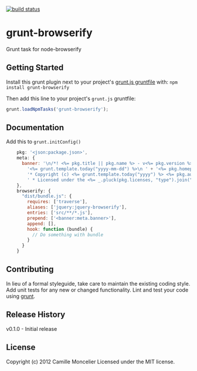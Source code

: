 [![build status](https://secure.travis-ci.org/pix/grunt-browserify.png)](http://travis-ci.org/pix/grunt-browserify)
# grunt-browserify

Grunt task for node-browserify

## Getting Started
Install this grunt plugin next to your project's [grunt.js gruntfile][getting_started] with: `npm install grunt-browserify`

Then add this line to your project's `grunt.js` gruntfile:

```javascript
grunt.loadNpmTasks('grunt-browserify');
```

[grunt]: https://github.com/cowboy/grunt
[getting_started]: https://github.com/cowboy/grunt/blob/master/docs/getting_started.md

## Documentation
Add this to ```grunt.initConfig()```
```javascript
    pkg: '<json:package.json>',
    meta: {
      banner: '\n/*! <%= pkg.title || pkg.name %> - v<%= pkg.version %> - ' +
        '<%= grunt.template.today("yyyy-mm-dd") %>\n ' + '<%= pkg.homepage ? "* " + pkg.homepage + "\n *\n " : "" %>' +
        '* Copyright (c) <%= grunt.template.today("yyyy") %> <%= pkg.author.name %>;\n' +
        ' * Licensed under the <%= _.pluck(pkg.licenses, "type").join(", ") %> license */'
    },
    browserify: {
      "dist/bundle.js": {
        requires: ['traverse'],
        aliases: ['jquery:jquery-browserify'],
        entries: ['src/**/*.js'],
        prepend: ['<banner:meta.banner>'],
        append: [],
        hook: function (bundle) {
          // Do something with bundle
        }
      }
    }
```

## Contributing
In lieu of a formal styleguide, take care to maintain the existing coding style. Add unit tests for any new or changed functionality. Lint and test your code using [grunt][grunt].

## Release History
v0.1.0
	- Initial release

## License
Copyright (c) 2012 Camille Moncelier
Licensed under the MIT license.
